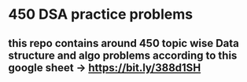 # 450 DSA practice problems

## this repo contains around 450 topic wise Data structure and algo problems according to this google sheet -> https://bit.ly/388d1SH


